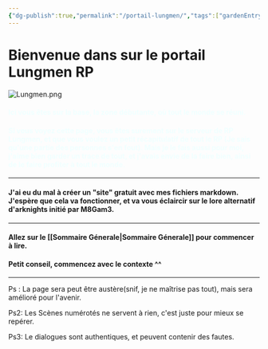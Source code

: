 ```yaml
---
{"dg-publish":true,"permalink":"/portail-lungmen/","tags":["gardenEntry"]}
---
```




# Bienvenue dans sur le portail Lungmen RP


 ![Lungmen.png](/img/user/Les%20photos/Logos/Lungmen.png)


#### <font color=F0FFFF>Ici vous êtes sur la base, la zone débutante, où tout le monde se réuni.</font>

#### <font color=F0FFFF>Si vous voyez cette page, vous êtes surement sur le serveur de RP Lungmen, et que vous voulez un petit récapitulatif de tout le RP (Je sais qu'une partie des personnes s'en fout). Mais je le fais aussi pour moi, j'aime bien garder un trace de tout, et j'avais envie de la faire bien, ainsi de le faire profiter à tout le monde.</font>

---

#### J'ai eu du mal à créer un "site" gratuit avec mes fichiers markdown. J'espère que cela va fonctionner, et va vous éclaircir sur le lore alternatif d'arknights initié par M8Gam3.

---

#### Allez sur le [[Sommaire Génerale\|Sommaire Génerale]] pour commencer à lire. 

#### Petit conseil, commencez avec le contexte ^^

---
Ps : La page sera peut être austère(snif, je ne maîtrise pas tout), mais sera amélioré pour l'avenir.

Ps2: Les Scènes numérotés ne servent à rien, c'est juste pour mieux se repérer.

Ps3: Le dialogues sont authentiques, et peuvent contenir des fautes.

